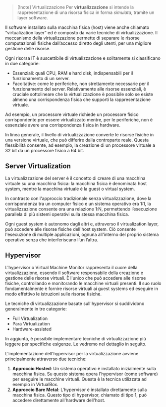 
> [!note] Virtualizzazione
> Per **virtualizzazione** si intende la rappresentazione di una risorsa fisica in forma *simulata*, tramite un layer software. 

Il software installato sulla macchina fisica (host) viene anche chiamato “virtualization layer” ed è composto da varie tecniche di virtualizzazione. Il meccanismo della virtualizzazione permette di separare le risorse computazionali fisiche dall’accesso diretto degli utenti, per una migliore gestione delle risorse. 

Ogni risorsa IT è suscettibile di virtualizzazione e solitamente si classificano in due categorie:
- Essenziali: quali CPU, RAM e hard disk, indispensabili per il funzionamento di un server.
- Facoltative: come le periferiche, non strettamente necessarie per il funzionamento del server.
Relativamente alle risorse essenziali, è cruciale sottolineare che la virtualizzazione è possibile solo se esiste almeno una corrispondenza fisica che supporti la rappresentazione virtuale.

Ad esempio, un processore virtuale richiede un processore fisico corrispondente per essere virtualizzato mentre, per le periferiche, non è essenziale avere una corrispondenza fisica in hardware. 

In linea generale, il livello di virtualizzazione converte le risorse fisiche in una versione virtuale, che può differire dalla controparte reale. Questa flessibilità consente, ad esempio, la creazione di un processore virtuale a 32 bit da un processore fisico a 64 bit.

## Server Virtualization

La virtualizzazione del server è il concetto di creare di una macchina virtuale su una macchina fisica: la macchina fisica è denominata host system, mentre la macchina virtuale è la guest o virtual system. 

In contrasto con l'approccio tradizionale senza virtualizzazione, dove la corrispondenza tra un computer fisico e un sistema operativo era 1:1, la virtualizzazione consente ora una relazione 1:N, permettendo l’esecuzione parallela di più sistemi operativi sulla stessa macchina fisica.

Ogni guest system è autonomo dagli altri e, attraverso il virtualization layer, può accedere alle risorse fisiche dell'host system. Ciò consente l'esecuzione di multiple applicazioni, ognuna all'interno del proprio sistema operativo senza che interferiscano l’un l’altra.

## Hypervisor

L'hypervisor o Virtual Machine Monitor rappresenta il cuore della virtualizzazione, essendo il software responsabile della creazione e gestione delle risorse virtuali. 
È l'unico che può accedere alle risorse fisiche, controllando e monitorando le macchine virtuali presenti. Il suo ruolo fondamentalmente è fornire risorse virtuali ai guest systems ed eseguire in modo effettivo le istruzioni sulle risorse fisiche.

Le tecniche di virtualizzazione basate sull'hypervisor si suddividono generalmente in tre categorie:
- Full Virtualization
- Para Virtualization
- Hardware-assisted

In aggiunta, è possibile implementare tecniche di virtualizzazione più leggere per specifiche esigenze. Le vedremo nel dettaglio in seguito.

L'implementazione dell'hypervisor per la virtualizzazione avviene principalmente attraverso due tecniche:
1. **Approccio Hosted**: Un sistema operativo è installato inizialmente sulla macchina fisica. Su questo sistema opera l'hypervisor (come software) per eseguire le macchine virtuali. Questa è la tecnica utilizzata ad esempio in VirtualBox.
2. **Approccio Bare Metal**: L'hypervisor è installato direttamente sulla macchina fisica. Questo tipo di hypervisor, chiamato di tipo 1, può accedere direttamente all'hardware dell'host.